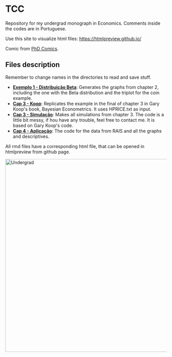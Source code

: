 # TCC
Repository for my undergrad monograph in Economics. Comments inside the codes are in Portuguese.

Use this site to visualize html files: https://htmlpreview.github.io/

Comic from [PhD Comics](http://phdcomics.com/comics/archive.php?comicid=701).

## Files description

Remember to change names in the directories to read and save stuff.

* **[Exemplo 1 - Distribuição Beta](https://htmlpreview.github.io/?https://github.com/aishameriane/TCC/blob/master/Exemplo_1_-_Distribui%C3%A7%C3%A3o_Beta.html)**: Generates the graphs from chapter 2, including the one with the Beta distribution and the triplot for the coin example.
* **[Cap 3 - Koop](https://htmlpreview.github.io/?https://github.com/aishameriane/TCC/blob/master/Cap_3_Koop.html)**: Replicates the example in the final of chapter 3 in Gary Koop's book, Bayesian Econometrics. It uses HPRICE.txt as input.
* **[Cap 3 - Simulação](https://htmlpreview.github.io/?https://github.com/aishameriane/TCC/blob/master/Cap_3_-_Simulacao.html)**: Makes all simulations from chapter 3. The code is a little bit messy, if hou have any trouble, feel free to contact me. It is based on Gary Koop's code.
* **[Cap 4 - Aplicação](https://htmlpreview.github.io/?https://github.com/aishameriane/TCC/blob/master/Cap_4_-_Aplica%C3%A7%C3%A3o.html)**: The code for the data from RAIS and all the graphs and descriptives.

All rmd files have a corresponding html file, that can be opened in htmlpreview from github page.

<p align = "left">
    <img src="http://www.phdcomics.com/comics/archive/phd041206s.gif" alt="Undergrad" width="600" align = "left">


